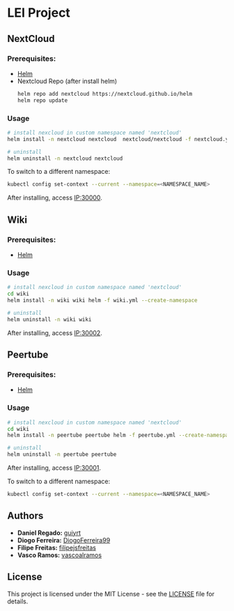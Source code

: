 # LEI Project

## NextCloud

### Prerequisites:

-   [Helm](https://helm.sh/docs/intro/install)
-   Nextcloud Repo (after install helm)
    ```bash
    helm repo add nextcloud https://nextcloud.github.io/helm
    helm repo update
    ```

### Usage

```bash
# install nexcloud in custom namespace named 'nextcloud'
helm install -n nextcloud nextcloud  nextcloud/nextcloud -f nextcloud.yml --create-namespace

# uninstall
helm uninstall -n nextcloud nextcloud
```

To switch to a different namespace:

```bash
kubectl config set-context --current --namespace=<NAMESPACE_NAME>
```

After installing, access [IP:30000](http://IP:30000).

## Wiki

### Prerequisites:

-   [Helm](https://helm.sh/docs/intro/install)

### Usage

```bash
# install nexcloud in custom namespace named 'nextcloud'
cd wiki
helm install -n wiki wiki helm -f wiki.yml --create-namespace

# uninstall
helm uninstall -n wiki wiki
```

After installing, access [IP:30002](http://IP:30002).

## Peertube

### Prerequisites:

-   [Helm](https://helm.sh/docs/intro/install)

### Usage

```bash
# install nexcloud in custom namespace named 'nextcloud'
cd wiki
helm install -n peertube peertube helm -f peertube.yml --create-namespace

# uninstall
helm uninstall -n peertube peertube
```

After installing, access [IP:30001](http://IP:30001).

To switch to a different namespace:

```bash
kubectl config set-context --current --namespace=<NAMESPACE_NAME>
```

## Authors

-   **Daniel Regado:** [guiyrt](https://github.com/guiyrt)
-   **Diogo Ferreira:** [DiogoFerreira99](https://github.com/DiogoFerreira99)
-   **Filipe Freitas:** [filipejsfreitas](https://github.com/filipejsfreitas)
-   **Vasco Ramos:** [vascoalramos](https://vascoalramos.me)

## License

This project is licensed under the MIT License - see the [LICENSE](LICENSE) file for details.
